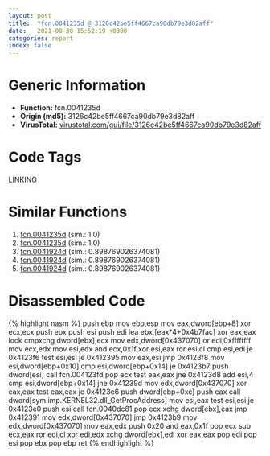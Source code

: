 ```yaml
---
layout: post
title:  "fcn.0041235d @ 3126c42be5ff4667ca90db79e3d82aff"
date:   2021-08-30 15:52:19 +0300
categories: report
index: false
---
```


# Generic Information
- **Function:** fcn.0041235d
- **Origin (md5):** 3126c42be5ff4667ca90db79e3d82aff
- **VirusTotal:** [virustotal.com/gui/file/3126c42be5ff4667ca90db79e3d82aff][virustotal_ref]

# Code Tags
<span class="tag" id="LINKING">LINKING</span>


# Similar Functions

1. [fcn.0041235d][similar_1_ref] (sim.: 1.0)
2. [fcn.0041235d][similar_2_ref] (sim.: 1.0)
3. [fcn.0041924d][similar_3_ref] (sim.: 0.898769026374081)
4. [fcn.0041924d][similar_4_ref] (sim.: 0.898769026374081)
5. [fcn.0041924d][similar_5_ref] (sim.: 0.898769026374081)


# Disassembled Code

{% highlight nasm %}
push ebp
mov ebp,esp
mov eax,dword[ebp+8]
xor ecx,ecx
push ebx
push esi
push edi
lea ebx,[eax*4+0x4b7fac]
xor eax,eax
lock cmpxchg dword[ebx],ecx
mov edx,dword[0x437070]
or edi,0xffffffff
mov ecx,edx
mov esi,edx
and ecx,0x1f
xor esi,eax
ror esi,cl
cmp esi,edi
je 0x4123f6
test esi,esi
je 0x412395
mov eax,esi
jmp 0x4123f8
mov esi,dword[ebp+0x10]
cmp esi,dword[ebp+0x14]
je 0x4123b7
push dword[esi]
call fcn.004123fd
pop ecx
test eax,eax
jne 0x4123d8
add esi,4
cmp esi,dword[ebp+0x14]
jne 0x41239d
mov edx,dword[0x437070]
xor eax,eax
test eax,eax
je 0x4123e6
push dword[ebp+0xc]
push eax
call dword[sym.imp.KERNEL32.dll_GetProcAddress]
mov esi,eax
test esi,esi
je 0x4123e0
push esi
call fcn.0040dc81
pop ecx
xchg dword[ebx],eax
jmp 0x412391
mov edx,dword[0x437070]
jmp 0x4123b9
mov edx,dword[0x437070]
mov eax,edx
push 0x20
and eax,0x1f
pop ecx
sub ecx,eax
ror edi,cl
xor edi,edx
xchg dword[ebx],edi
xor eax,eax
pop edi
pop esi
pop ebx
pop ebp
ret 
{% endhighlight %}


[similar_1_ref]: /report/fcn.0041235d@7dfa91bbba8f79a5b19b642937435ac0
[similar_2_ref]: /report/fcn.0041235d@4e573fef868dafaa925d7d4b0a3f9a39
[similar_3_ref]: /report/fcn.0041924d@851499833994008ff3b082d4905c1c28
[similar_4_ref]: /report/fcn.0041924d@d6c070ac2399cf914ec1db85b3c8036a
[similar_5_ref]: /report/fcn.0041924d@73e5ff5234ddfa5605498d12656e5816
[virustotal_ref]: https://www.virustotal.com/gui/file/3126c42be5ff4667ca90db79e3d82aff